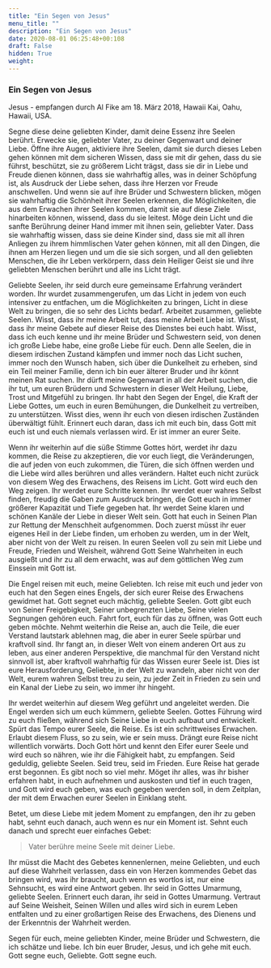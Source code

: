 ```yaml
---
title: "Ein Segen von Jesus"
menu_title: ""
description: "Ein Segen von Jesus"
date: 2020-08-01 06:25:48+00:108
draft: False
hidden: True
weight:
---
```

### Ein Segen von Jesus

Jesus - empfangen durch Al Fike am 18. März 2018, Hawaii Kai, Oahu, Hawaii, USA.

Segne diese deine geliebten Kinder, damit deine Essenz ihre Seelen berührt. Erwecke sie, geliebter Vater, zu deiner Gegenwart und deiner Liebe. Öffne ihre Augen, aktiviere ihre Seelen, damit sie durch dieses Leben gehen können mit dem sicheren Wissen, dass sie mit dir gehen, dass du sie führst, beschützt, sie zu größerem Licht trägst, dass sie dir in Liebe und Freude dienen können, dass sie wahrhaftig alles, was in deiner Schöpfung ist, als Ausdruck der Liebe sehen, dass ihre Herzen vor Freude anschwellen. Und wenn sie auf ihre Brüder und Schwestern blicken, mögen sie wahrhaftig die Schönheit ihrer Seelen erkennen, die Möglichkeiten, die aus dem Erwachen ihrer Seelen kommen, damit sie auf diese Ziele hinarbeiten können, wissend, dass du sie leitest. Möge dein Licht und die sanfte Berührung deiner Hand immer mit ihnen sein, geliebter Vater. Dass sie wahrhaftig wissen, dass sie deine Kinder sind, dass sie mit all ihren Anliegen zu ihrem himmlischen Vater gehen können, mit all den Dingen, die ihnen am Herzen liegen und um die sie sich sorgen, und all den geliebten Menschen, die ihr Leben verkörpern, dass dein Heiliger Geist sie und ihre geliebten Menschen berührt und alle ins Licht trägt.

Geliebte Seelen, ihr seid durch eure gemeinsame Erfahrung verändert worden. Ihr wurdet zusammengerufen, um das Licht in jedem von euch intensiver zu entfachen, um die Möglichkeiten zu bringen, Licht in diese Welt zu bringen, die so sehr des Lichts bedarf. Arbeitet zusammen, geliebte Seelen. Wisst, dass ihr meine Arbeit tut, dass meine Arbeit Liebe ist. Wisst, dass ihr meine Gebete auf dieser Reise des Dienstes bei euch habt. Wisst, dass ich euch kenne und ihr meine Brüder und Schwestern seid, von denen ich große Liebe habe, eine große Liebe für euch. Denn alle Seelen, die in diesem irdischen Zustand kämpfen und immer noch das Licht suchen, immer noch den Wunsch haben, sich über die Dunkelheit zu erheben, sind ein Teil meiner Familie, denn ich bin euer älterer Bruder und ihr könnt meinen Rat suchen. Ihr dürft meine Gegenwart in all der Arbeit suchen, die ihr tut, um euren Brüdern und Schwestern in dieser Welt Heilung, Liebe, Trost und Mitgefühl zu bringen. Ihr habt den Segen der Engel, die Kraft der Liebe Gottes, um euch in euren Bemühungen, die Dunkelheit zu vertreiben, zu unterstützen. Wisst dies, wenn ihr euch von diesen irdischen Zuständen überwältigt fühlt. Erinnert euch daran, dass ich mit euch bin, dass Gott mit euch ist und euch niemals verlassen wird. Er ist immer an eurer Seite.

Wenn ihr weiterhin auf die süße Stimme Gottes hört, werdet ihr dazu kommen, die Reise zu akzeptieren, die vor euch liegt, die Veränderungen, die auf jeden von euch zukommen, die Türen, die sich öffnen werden und die Liebe wird alles berühren und alles verändern. Haltet euch nicht zurück von diesem Weg des Erwachens, des Reisens im Licht. Gott wird euch den Weg zeigen. Ihr werdet eure Schritte kennen. Ihr werdet euer wahres Selbst finden, freudig die Gaben zum Ausdruck bringen, die Gott euch in immer größerer Kapazität und Tiefe gegeben hat. Ihr werdet Seine klaren und schönen Kanäle der Liebe in dieser Welt sein. Gott hat euch in Seinen Plan zur Rettung der Menschheit aufgenommen. Doch zuerst müsst ihr euer eigenes Heil in der Liebe finden, um erhoben zu werden, um in der Welt, aber nicht von der Welt zu reisen. In euren Seelen voll zu sein mit Liebe und Freude, Frieden und Weisheit, während Gott Seine Wahrheiten in euch ausgießt und ihr zu all dem erwacht, was auf dem göttlichen Weg zum Einssein mit Gott ist.

Die Engel reisen mit euch, meine Geliebten. Ich reise mit euch und jeder von euch hat den Segen eines Engels, der sich eurer Reise des Erwachens gewidmet hat. Gott segnet euch mächtig, geliebte Seelen. Gott gibt euch von Seiner Freigebigkeit, Seiner unbegrenzten Liebe, Seine vielen Segnungen gehören euch. Fahrt fort, euch für das zu öffnen, was Gott euch geben möchte. Nehmt weiterhin die Reise an, auch die Teile, die euer Verstand lautstark ablehnen mag, die aber in eurer Seele spürbar und kraftvoll sind. Ihr fangt an, in dieser Welt von einem anderen Ort aus zu leben, aus einer anderen Perspektive, die manchmal für den Verstand nicht sinnvoll ist, aber kraftvoll wahrhaftig für das Wissen eurer Seele ist. Dies ist eure Herausforderung, Geliebte, in der Welt zu wandeln, aber nicht von der Welt, eurem wahren Selbst treu zu sein, zu jeder Zeit in Frieden zu sein und ein Kanal der Liebe zu sein, wo immer ihr hingeht.

Ihr werdet weiterhin auf diesem Weg geführt und angeleitet werden. Die Engel werden sich um euch kümmern, geliebte Seelen. Gottes Führung wird zu euch fließen, während sich Seine Liebe in euch aufbaut und entwickelt. Spürt das Tempo eurer Seele, die Reise. Es ist ein schrittweises Erwachen. Erlaubt diesem Fluss, so zu sein, wie er sein muss. Drängt eure Reise nicht willentlich vorwärts. Doch Gott hört und kennt den Eifer eurer Seele und wird euch so nähren, wie ihr die Fähigkeit habt, zu empfangen. Seid geduldig, geliebte Seelen. Seid treu, seid im Frieden. Eure Reise hat gerade erst begonnen. Es gibt noch so viel mehr. Möget ihr alles, was ihr bisher erfahren habt, in euch aufnehmen und auskosten und tief in euch tragen, und Gott wird euch geben, was euch gegeben werden soll, in dem Zeitplan, der mit dem Erwachen eurer Seelen in Einklang steht.

Betet, um diese Liebe mit jedem Moment zu empfangen, den ihr zu geben habt, sehnt euch danach, auch wenn es nur ein Moment ist. Sehnt euch danach und sprecht euer einfaches Gebet:

> Vater berühre meine Seele mit deiner Liebe.

Ihr müsst die Macht des Gebetes kennenlernen, meine Geliebten, und euch auf diese Wahrheit verlassen, dass ein von Herzen kommendes Gebet das bringen wird, was ihr braucht, auch wenn es wortlos ist, nur eine Sehnsucht, es wird eine Antwort geben. Ihr seid in Gottes Umarmung, geliebte Seelen. Erinnert euch daran, ihr seid in Gottes Umarmung. Vertraut auf Seine Weisheit, Seinen Willen und alles wird sich in eurem Leben entfalten und zu einer großartigen Reise des Erwachens, des Dienens und der Erkenntnis der Wahrheit werden.

Segen für euch, meine geliebten Kinder, meine Brüder und Schwestern, die ich schätze und liebe. Ich bin euer Bruder, Jesus, und ich gehe mit euch. Gott segne euch, Geliebte. Gott segne euch.
